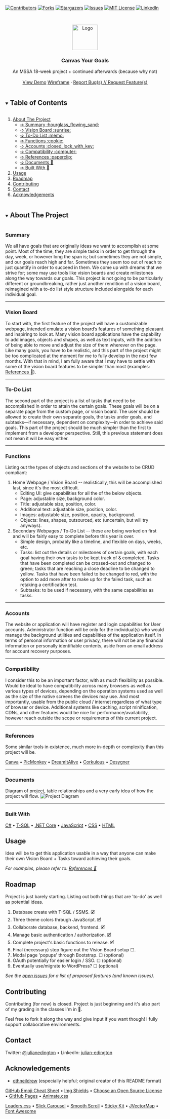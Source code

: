 <!--
*** Thanks for checking out the Best-README-Template. If you have a suggestion
*** that would make this better, please fork the repo and create a pull request
*** or simply open an issue with the tag "enhancement".
*** Thanks again! Now go create something AMAZING! :D
***
***
***
*** To avoid retyping too much info. Do a search and replace for the following:
*** github_username, repo_name, twitter_handle, email, project_title, project_description
-->



<!-- PROJECT SHIELDS -->
<!--
*** I'm using markdown "reference style" links for readability.
*** Reference links are enclosed in brackets [ ] instead of parentheses ( ).
*** See the bottom of this document for the declaration of the reference variables
*** for contributors-url, forks-url, etc. This is an optional, concise syntax you may use.
*** https://www.markdownguide.org/basic-syntax/#reference-style-links
-->
[![Contributors][contributors-shield]][contributors-url]
[![Forks][forks-shield]][forks-url]
[![Stargazers][stars-shield]][stars-url]
[![Issues][issues-shield]][issues-url]
[![MIT License][license-shield]][license-url]
[![LinkedIn][linkedin-shield]][linkedin-url]



<!-- PROJECT LOGO -->
<br />
<p align="center">
  <a href="https://github.com/jedington/Canvas-Your-Goals/">
    <img src="images/logo.png" alt="Logo" width="80" height="80">
  </a>

  <h3 align="center">Canvas Your Goals</h3>

  <p align="center">
    An MSSA 18-week project + continued afterwards (because why not)
    <br />
    <br /> 
    <a href="https://visionboardjedington.azurewebsites.net/">View Demo</a>
    <a href="https://github.com/jedington/Canvas-Your-Goals/blob/master/docs/Canvas-Your-Goals-Wireframe.pdf">Wireframe</a>
    ·
    <a href="https://github.com/jedington/Canvas-Your-Goals/issues">Report Bug(s) // Request Feature(s)</a>
  </p>
</p>



<!-- TABLE OF CONTENTS -->
<details open="open">
  <summary><h2 style="display: inline-block">Table of Contents</h2></summary>
  <ol>
    <li>
      <a href="#about-the-project">About The Project</a>
      <ul>
	<li><a href="#summary">➪ Summary :hourglass_flowing_sand:</a></li>
	<li><a href="#vision-board">➪ Vision Board :sunrise:</a></li>
	<li><a href="#to-do-list">➪ To-Do List :memo:</a></li>
	<li><a href="#functions">➪ Functions :cookie:</a></li>
	<li><a href="#accounts">➪ Accounts :closed_lock_with_key:</a></li>
	<li><a href="#compatibility">➪ Compatibility :computer:</a></li>
       	<li><a href="#references">➪ References :paperclip:</a></li>
	<li><a href="#documents">➪ Documents 📜</a></li>
	<li><a href="#built-with">➪ Built With 🚧</a></li>
      </ul>
    </li>
    <li><a href="#usage">Usage</a></li>
    <li><a href="#roadmap">Roadmap</a></li>
    <li><a href="#contributing">Contributing</a></li>
    <li><a href="#contact">Contact</a></li>
    <li><a href="#acknowledgements">Acknowledgements</a></li>
  </ol>
</details>


<details open="open">
  <summary><h2 style="display: inline-block">About The Project</h2></summary>
<!-- ABOUT THE PROJECT -->

### Summary

We all have goals that are originally ideas we want to accomplish at some point. Most of the time, they are simple tasks in order to get through the day, week, or however long the span is; but sometimes they are not simple, and our goals reach high and far. Sometimes they seem too out of reach to just quantify in order to succeed in them. We come up with dreams that we strive for; some may use tools like vision boards and create milestones along the way towards our goals. This project is not going to be particularly different or groundbreaking, rather just another rendition of a vision board, reimagined with a to-do list style structure included alongside for each individual goal.

<!-- [![Product Name Screen Shot][product-screenshot]](https://example.com) -->

------
### Vision Board

To start with, the first feature of the project will have a customizable webpage, intended emulate a vision board’s features of something pleasant and inspiring to look at. Many vision board applications have the capability to add images, objects and shapes, as well as text inputs, with the addition of being able to move and adjust the size of them wherever on the page. Like many goals, you have to be realistic, and this part of the project might be too complicated at the moment for me to fully develop in the next few months. With that in mind, I am fully aware that I may have to settle with some of the vision board features to be simpler than most (examples: <a href="#references">References :paperclip:</a>).

------
### To-Do List

The second part of the project is a list of tasks that need to be accomplished in order to attain the certain goals. These goals will be on a separate page from the custom page, or vision board. The user should be allowed to create their own separate goals, the tasks under goals, and subtasks—if necessary, dependent on complexity—in order to achieve said goals. This part of the project should be much simpler than the first to implement from a developer perspective. Still, this previous statement does not mean it will be easy either.

------
### Functions

Listing out the types of objects and sections of the website to be CRUD compliant:
1.	Home Webpage / Vision Board -- realistically, this will be accomplished last, since it's the most difficult.
	  +	Editing UI: give capabilities for all the of the below objects.
	  +	Page: adjustable size, background color.
	  +	Title: adjustable size, position, color.
	  +	Additional text: adjustable size, position, color.
	  +	Images: adjustable size, position, opacity, background.
	  +	Objects: lines, shapes, outsourced, etc (uncertain, but will try anyways).
2.	Secondary Webpages / To-Do List -- these are being worked on first and will be fairly easy to complete before this year is over.
	  + Simple design, probably like a timeline, and flexible on days, weeks, etc.
	  +	Tasks: list out the details or milestones of certain goals, with each goal having their own tasks to be kept track of & completed. Tasks that have been completed can be crossed-out and changed to green; tasks that are reaching a close deadline to be changed to yellow. Tasks that have been failed to be changed to red, with the option to add more after to make up for the failed task, such as retaking a certification test.
	  +	Subtasks: to be used if necessary, with the same capabilities as tasks.
 
------
### Accounts

The website or application will have register and login capabilities for User accounts. Administrator function will be only for the individual(s) who would manage the background utilities and capabilities of the application itself. In terms of personal information or user privacy, there will not be any financial information or personally identifiable contents, aside from an email address for account recovery purposes. 
 
------
### Compatibility

I consider this to be an important factor, with as much flexibility as possible. Would be ideal to have compatibility across many browsers as well as various types of devices, depending on the operation systems used as well as the size of the native screens the devices may use. And most importantly, usable from the public cloud / internet regardless of what type of browser or device. Additional systems like caching, script minification, CDNs, and other features would be nice for performance/availability, however reach outside the scope or requirements of this current project.
 
------
### References

Some similar tools in existence, much more in-depth or complexity than this project will be.

[Canva](https://www.canva.com/) • [PicMonkey](https://www.picmonkey.com/) • [DreamItAlive](https://www.dreamitalive.com/) • [Corkulous](https://www.corkulous.com/) • [Desygner](https://desygner.com/)
 
------
### Documents

Diagram of project, table relationships and a very early idea of how the project will flow.
![Project Diagram][project-diagram]

------
### Built With

[C#](https://docs.microsoft.com/en-us/dotnet/csharp/) • [T-SQL](https://docs.microsoft.com/en-us/sql/t-sql/language-reference?view=sql-server-ver15) • [.NET Core](https://dotnet.microsoft.com/download) • [JavaScript](https://www.javascript.com/) • [CSS](https://www.w3schools.com/css/) • [HTML](https://www.w3schools.com/html/)


<!-- USAGE EXAMPLES -->
## Usage

Idea will be to get this application usable in a way that anyone can make their own Vision Board + Tasks toward achieving their goals.

*For examples, please refer to: <a href="#references">References :paperclip:</a>*



<!-- ROADMAP -->
## Roadmap

Project is just barely starting. Listing out both things that are 'to-do' as well as potential ideas.

1. Database create with T-SQL / SSMS. 🗹
2. Three theme colors through JavaScript. 🗹
3. Collaborate database, backend, frontend. 🗹
4. Manage basic authentication / authorization. 🗹
6. Complete project's basic functions to release. 🗹
7. Final (necessary) step figure out the Vision Board setup ☐.
8. Modal page 'popups' through Bootstrap. ☐ (optional)
9. OAuth potentially for easier login / SSO. ☐ (optional)
10. Eventually use/migrate to WordPress? ☐ (optional)

*See the [open issues](https://github.com/jedington/Canvas-Your-Goals/issues) for a list of proposed features (and known issues).*



<!-- CONTRIBUTING -->
## Contributing

Contributing (for now) is closed. Project is just beginning and it's also part of my grading in the classes I'm in 👀.

Feel free to fork it along the way and give input if you want though! I fully support collaborative environments.



<!-- CONTACT -->
## Contact

Twitter: [@julianedington](https://twitter.com/julianedington) • LinkedIn: [julian-edington](https://www.linkedin.com/in/julian-edington/)

<!-- ACKNOWLEDGEMENTS -->
## Acknowledgements
* [othneildrew](https://github.com/othneildrew/Best-README-Template/) (especially helpful; original creator of this README format)

[GitHub Emoji Cheat Sheet](https://www.webpagefx.com/tools/emoji-cheat-sheet) • [Img Shields](https://shields.io) • [Choose an Open Source License](https://choosealicense.com) • [GitHub Pages](https://pages.github.com) • [Animate.css](https://daneden.github.io/animate.css)

[Loaders.css](https://connoratherton.com/loaders) • [Slick Carousel](https://kenwheeler.github.io/slick) • [Smooth Scroll](https://github.com/cferdinandi/smooth-scroll) • [Sticky Kit](http://leafo.net/sticky-kit) • [JVectorMap](http://jvectormap.com) • [Font Awesome](https://fontawesome.com)


<!-- Demo 
## Demo
[Canvas-Your-Goals-Diagram.pdf](http://jedington.github.io/Canvas-Your-Goals/docs/Canvas-Your-Goals-Wireframe.pdf)
-->

<!-- MARKDOWN LINKS & IMAGES -->
<!-- https://www.markdownguide.org/basic-syntax/#reference-style-links -->
[contributors-shield]: https://img.shields.io/github/contributors/jedington/Canvas-Your-Goals.svg?style=for-the-badge
[contributors-url]: https://github.com/jedington/Canvas-Your-Goals/graphs/contributors
[forks-shield]: https://img.shields.io/github/forks/jedington/Canvas-Your-Goals.svg?style=for-the-badge
[forks-url]: https://github.com/jedington/Canvas-Your-Goals/network/members
[stars-shield]: https://img.shields.io/github/stars/jedington/Canvas-Your-Goals.svg?style=for-the-badge
[stars-url]: https://github.com/jedington/Canvas-Your-Goals/stargazers
[issues-shield]: https://img.shields.io/github/issues/jedington/Canvas-Your-Goals.svg?style=for-the-badge
[issues-url]: https://github.com/jedington/Canvas-Your-Goals/issues
[license-shield]: https://img.shields.io/github/license/jedington/Canvas-Your-Goals.svg?style=for-the-badge
[license-url]: https://github.com/jedington/Canvas-Your-Goals/blob/master/LICENSE.txt
[linkedin-shield]: https://img.shields.io/badge/-LinkedIn-black.svg?style=for-the-badge&logo=linkedin&colorB=555
[linkedin-url]: https://www.linkedin.com/in/julian-edington/
[product-screenshot]: images/screenshot.png
[project-diagram]: images/Canvas-Your-Goals.svg
